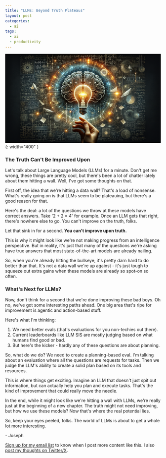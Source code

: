 ```yaml
---
title: "LLMs: Beyond Truth Plateaus"
layout: post
categories:
  - ai
tags:
  - ai
  - productivity
---
```

![](/assets/images/llm_truth_innovation.png){: width="400" }
### The Truth Can't Be Improved Upon

Let's talk about Large Language Models (LLMs) for a minute. Don't get me wrong, these things are pretty cool, but there's been a lot of chatter lately about them hitting a wall. Well, I've got some thoughts on that.

First off, the idea that we're hitting a data wall? That's a load of nonsense. What's really going on is that LLMs seem to be plateauing, but there's a good reason for that. 

Here's the deal: a lot of the questions we throw at these models have correct answers. Take '2 + 2 = 4' for example. Once an LLM gets that right, there's nowhere else to go. You can't improve on the truth, folks. 

Let that sink in for a second. **You can't improve upon truth.** 

This is why it might look like we're not making progress from an intelligence perspective. But in reality, it's just that many of the questions we're asking have true answers that most state-of-the-art models are already nailing. 

So, when you're already hitting the bullseye, it's pretty darn hard to do better than that. It's not a data wall we're up against - it's just tough to squeeze out extra gains when these models are already so spot-on so often.

### What's Next for LLMs?

Now, don't think for a second that we're done improving these bad boys. Oh no, we've got some interesting paths ahead. One big area that's ripe for improvement is agentic and action-based stuff. 

Here's what I'm thinking:

1. We need better evals (that's evaluations for you non-techies out there).
2. Current leaderboards like LLM SIS are mostly judging based on what humans find good or bad.
3. But here's the kicker - hardly any of these questions are about planning.

So, what do we do? We need to create a planning-based eval. I'm talking about an evaluation where all the questions are requests for tasks. Then we judge the LLM's ability to create a solid plan based on its tools and resources.

This is where things get exciting. Imagine an LLM that doesn't just spit out information, but can actually help you plan and execute tasks. That's the kind of improvement that could really move the needle.

In the end, while it might look like we're hitting a wall with LLMs, we're really just at the beginning of a new chapter. The truth might not need improving, but how we use these models? Now that's where the real potential lies.

So, keep your eyes peeled, folks. The world of LLMs is about to get a whole lot more interesting.

\- Joseph

[Sign up for my email list](https://thacker.beehiiv.com/subscribe) to know when I post more content like this.
I also [post my thoughts on Twitter/X](https://x.com/rez0__).

<meta name="twitter:card" content="summary_large_image" />
<meta name="twitter:site" content="@rez0__" />
<meta name="twitter:creator" content="@rez0__" />
<meta property="og:url" content="https://josephthacker.com/ai/2024/08/22/llms-beyond-truth-plateaus.html" />
<meta property="og:title" content="LLMs: Beyond Truth Plateaus" />
<meta property="og:description" content="Exploring the future of Large Language Models beyond current limitations and the potential for improvement in planning-based tasks." />
<meta property="og:image" content="https://josephthacker.com/assets/images/llm_truth_innovation.png" />
